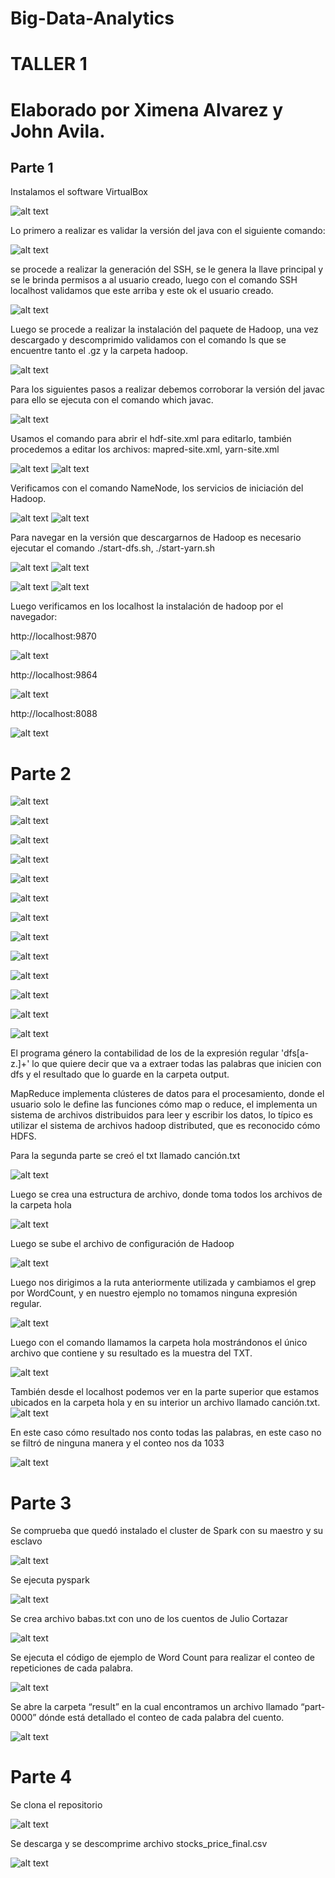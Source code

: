 # Big-Data-Analytics
# TALLER 1
# Elaborado por Ximena Alvarez y John Avila.

## Parte 1

Instalamos el software VirtualBox

![alt text](1.png?raw=true "Title")

Lo primero a realizar es validar la versión del java con el siguiente comando:

![alt text](2.png?raw=true "Title")

se procede a realizar la generación del SSH, se le genera la llave principal y se le brinda permisos a al usuario creado, luego con el comando SSH localhost validamos que este arriba y este ok el usuario creado.

![alt text](3.png?raw=true "Title")

Luego se procede a realizar la instalación del paquete de Hadoop, una vez descargado y descomprimido validamos con el comando ls que se encuentre tanto el .gz y la carpeta hadoop.

![alt text](4.png?raw=true "Title")

Para los siguientes pasos a realizar debemos corroborar la versión del javac para ello se ejecuta con el comando which javac.

![alt text](6.png?raw=true "Title")

Usamos el comando para abrir el hdf-site.xml para editarlo, también procedemos a editar los archivos: mapred-site.xml, yarn-site.xml

![alt text](7.png?raw=true "Title")
![alt text](8.png?raw=true "Title")

Verificamos con el comando NameNode, los servicios de iniciación del Hadoop.

![alt text](9.png?raw=true "Title")
![alt text](10.png?raw=true "Title")

Para navegar en la versión que descargarnos de Hadoop es necesario ejecutar el comando ./start-dfs.sh, ./start-yarn.sh

![alt text](11.png?raw=true "Title")
![alt text](12.png?raw=true "Title")

![alt text](13.png?raw=true "Title")
![alt text](14.png?raw=true "Title")

Luego verificamos en los localhost la instalación de hadoop por el navegador:

http://localhost:9870

![alt text](15.png?raw=true "Title") 

http://localhost:9864  

![alt text](16.png?raw=true "Title")

http://localhost:8088  

![alt text](17.png?raw=true "Title")

# Parte 2

![alt text](18.png?raw=true "Title")

![alt text](19.png?raw=true "Title")

![alt text](20.png?raw=true "Title")

![alt text](21.png?raw=true "Title")

![alt text](22.png?raw=true "Title")

![alt text](23.png?raw=true "Title")

![alt text](24.png?raw=true "Title")

![alt text](25.png?raw=true "Title")

![alt text](26.png?raw=true "Title")

![alt text](27.png?raw=true "Title")

![alt text](28.png?raw=true "Title")

![alt text](29.png?raw=true "Title")

![alt text](30.png?raw=true "Title")

El programa género la contabilidad de los de la expresión regular 'dfs[a-z.]+' lo que quiere decir que va a extraer todas las palabras que inicien con dfs y el resultado que lo guarde en la carpeta output.

MapReduce implementa clústeres de datos para el procesamiento, donde el usuario solo le define las funciones cómo map o reduce, el implementa un sistema de archivos distribuidos para leer y escribir los datos, lo típico es utilizar el sistema de archivos hadoop distributed, que es reconocido cómo HDFS.

Para la segunda  parte se creó el txt llamado canción.txt 

![alt text](31.png?raw=true "Title")

Luego se crea una estructura de archivo, donde toma todos los archivos de la carpeta hola

![alt text](32.png?raw=true "Title")

Luego se sube el archivo de configuración de Hadoop 

![alt text](33.png?raw=true "Title")

Luego nos dirigimos a la ruta anteriormente utilizada y cambiamos el grep por WordCount, y en nuestro ejemplo no tomamos ninguna expresión regular. 

![alt text](34.png?raw=true "Title")

Luego con el comando llamamos la carpeta hola mostrándonos el único archivo que contiene y su resultado es la muestra del TXT.

![alt text](35.png?raw=true "Title")

También desde el localhost podemos ver en la parte superior que estamos ubicados en la carpeta hola y en su interior un archivo llamado canción.txt.
![alt text](36.png?raw=true "Title")

En este caso cómo resultado nos conto todas las palabras, en este caso no se filtró de ninguna manera y el conteo nos da 1033

![alt text](37.png?raw=true "Title")

# Parte 3

Se comprueba que quedó instalado el cluster de Spark con su maestro y su esclavo

![alt text](38.png?raw=true "Title")

Se ejecuta pyspark

![alt text](39.png?raw=true "Title")

Se crea archivo babas.txt con uno de los cuentos de Julio Cortazar

![alt text](40.png?raw=true "Title")

Se ejecuta el código de ejemplo de Word Count para realizar el conteo de repeticiones de cada palabra.

![alt text](41.png?raw=true "Title")

Se abre la carpeta “result” en la cual encontramos un archivo llamado “part-0000” dónde está detallado el conteo de cada palabra del cuento.

![alt text](42.png?raw=true "Title")

# Parte 4

Se clona el repositorio 

![alt text](43.png?raw=true "Title")

Se descarga y se descomprime archivo stocks_price_final.csv

![alt text](44.png?raw=true "Title")
